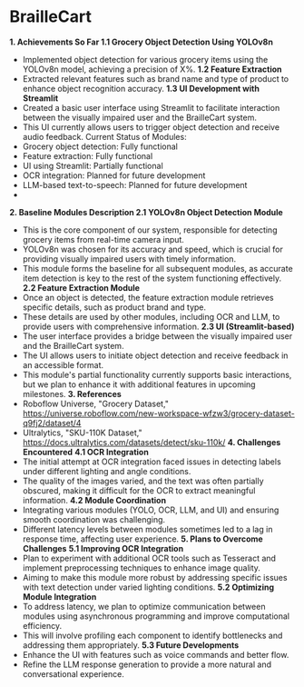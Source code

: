 # BrailleCart
**1. Achievements So Far
1.1 Grocery Object Detection Using YOLOv8n**
+ Implemented object detection for various grocery items using the YOLOv8n model, achieving a precision of X%.
**1.2 Feature Extraction**
+ Extracted relevant features such as brand name and type of product to enhance object recognition accuracy.
**1.3 UI Development with Streamlit**
+ Created a basic user interface using Streamlit to facilitate interaction between the visually impaired user and the BrailleCart system.
+ This UI currently allows users to trigger object detection and receive audio feedback.
Current Status of Modules:
+ Grocery object detection: Fully functional
+ Feature extraction: Fully functional
+ UI using Streamlit: Partially functional
+ OCR integration: Planned for future development
+ LLM-based text-to-speech: Planned for future development
+ 
**2. Baseline Modules Description
2.1 YOLOv8n Object Detection Module**
+ This is the core component of our system, responsible for detecting grocery items from real-time camera input.
+ YOLOv8n was chosen for its accuracy and speed, which is crucial for providing visually impaired users with timely information.
+ This module forms the baseline for all subsequent modules, as accurate item detection is key to the rest of the system functioning effectively.
**2.2 Feature Extraction Module**
+ Once an object is detected, the feature extraction module retrieves specific details, such as product brand and type.
+ These details are used by other modules, including OCR and LLM, to provide users with comprehensive information.
**2.3 UI (Streamlit-based)**
+ The user interface provides a bridge between the visually impaired user and the BrailleCart system.
+ The UI allows users to initiate object detection and receive feedback in an accessible format.
+ This module's partial functionality currently supports basic interactions, but we plan to enhance it with additional features in upcoming milestones.
**3. References**
+ Roboflow Universe, "Grocery Dataset," https://universe.roboflow.com/new-workspace-wfzw3/grocery-dataset-q9fj2/dataset/4
+ Ultralytics, "SKU-110K Dataset," https://docs.ultralytics.com/datasets/detect/sku-110k/
**4. Challenges Encountered**
**4.1 OCR Integration**
+ The initial attempt at OCR integration faced issues in detecting labels under different lighting and angle conditions.
+ The quality of the images varied, and the text was often partially obscured, making it difficult for the OCR to extract meaningful information.
**4.2 Module Coordination**
+ Integrating various modules (YOLO, OCR, LLM, and UI) and ensuring smooth coordination was challenging.
+ Different latency levels between modules sometimes led to a lag in response time, affecting user experience.
**5. Plans to Overcome Challenges**
**5.1 Improving OCR Integration**
+ Plan to experiment with additional OCR tools such as Tesseract and implement preprocessing techniques to enhance image quality.
+ Aiming to make this module more robust by addressing specific issues with text detection under varied lighting conditions.
**5.2 Optimizing Module Integration**
+ To address latency, we plan to optimize communication between modules using asynchronous programming and improve computational efficiency.
+ This will involve profiling each component to identify bottlenecks and addressing them appropriately.
**5.3 Future Developments**
+ Enhance the UI with features such as voice commands and better flow.
+ Refine the LLM response generation to provide a more natural and conversational experience.
